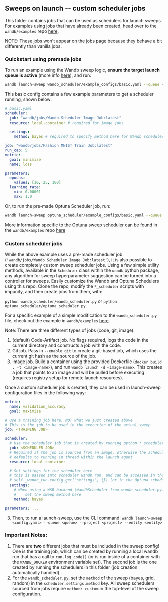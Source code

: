 ## Sweeps on launch -- custom scheduler jobs

This folder contains jobs that can be used as schedulers for launch sweeps. For examples using jobs that have already been created, head over to the `wandb/examples` repo [here](https://github.com/wandb/examples/tree/master/examples/launch/launch-sweeps).

NOTE: These jobs won't appear on the jobs page because they behave a bit differently than vanilla jobs.

### Quickstart using premade jobs

To run an example using the Wandb sweep logic, **ensure the target launch queue is active** (more info [here](https://docs.wandb.ai/guides/launch/quickstart)), and run:

```bash
wandb launch-sweep wandb_scheduler/example_configs/basic.yaml --queue <queue> --project <project> --entity <entity>
```

This basic config contains a few example parameters to get a scheduler running, shown below:

```yaml
# basic.yaml
scheduler:
  job: "wandb/jobs/Wandb Scheduler Image Job:latest"
  resource: local-container # required for image jobs

  settings:
    method: bayes # required to specify method here for Wandb scheduler

job: "wandb/jobs/Fashion MNIST Train Job:latest"
run_cap: 5
metric:
  goal: minimize
  name: loss

parameters:
  epochs:
    values: [10, 25, 100]
  learning_rate:
    min: 0.00001
    max: 1.0
```

Or, to run the pre-made Optuna Scheduler job, run:

```bash
wandb launch-sweep optuna_scheduler/example_configs/basic.yaml --queue <queue> --project <project> --entity <entity>
```

More information specific to the Optuna sweep scheduler can be found in the `wandb/examples` repo [here](https://github.com/wandb/examples/tree/master/examples/launch/launch-sweeps/optuna-scheduler)

### Custom scheduler jobs

While the above example uses a pre-made scheduler job (`'wandb/jobs/Wandb Scheduler Image Job:latest'`), it is also possible to create completely custom sweep scheduler jobs. Using a few simple utility methods, available in the `Scheduler` class within the `wandb` python package, any algorithm for sweep hyperparameter suggestion can be turned into a controller for sweeps. Easily customize the Wandb and Optuna Schedulers using this repo. Clone the repo, modify the `*_scheduler` scripts with impunity, and then create jobs from them, with:

`python wandb_scheduler/wandb_scheduler.py` or `python optuna_scheduler/optuna_scheduler.py`

For a specific example of a simple modification to the `wandb_scheduler.py` file, check out the example in `wandb/examples` [here](https://github.com/wandb/examples/tree/master/examples/launch/launch-sweeps/custom-scheduler).

Note: There are three different types of jobs (code, git, image):

1. (default) Code-Artifact job. No flags required, logs the code in the current directory and constructs a job with the code.
2. Git job. Pass in `--enable_git` to create a git-based job, which uses the current git hash as the source of the job.
3. Image job. Build a container using the provided Dockerfile (`docker build . -t <image-name>`), and run `wandb launch -d <image-name>`. This creates a job that points to an image and will be pulled before executing (requires registry setup for remote launch resources).

Once a custom scheduler job is created, they can be used in launch-sweep configuration files in the following way:

```yaml
metric:
  name: validation_accuracy
  goal: maximize

# Use a training job here, NOT what we just created above
# This is the job to be used in the execution of the actual sweep
job: <TRAINING JOB>

scheduler:
  # Use the scheduler job that is created by running python *_scheduler.py
  job: <SCHEDULER JOB>
  # Required if the job is sourced from an image, otherwise the scheduler
  # defaults to running in thread within the launch agent
  resource: local-container

  # Set settings for the scheduler here
  # this is passed into scheduler wandb run, and can be accessed in the scheduler with
  # self._wandb_run.config.get("settings", {}) (or in the Optuna scheduler self._optuna_config)
  settings:
    # When using a W&B backend (WandbScheduler from wandb_scheduler.py)
    #    set the sweep method here
    method: bayes

parameters: ...
```

3. Then, to run a launch-sweep, use the CLI command:
   `wandb launch-sweep <config.yaml> --queue <queue> --project <project> --entity <entity>`

### Important Notes:

1. There are **two** different jobs that must be included in the sweep config! One is the training job, which can be created by running a local wandb run that has a call to `run.log_code()` (or is run inside of a container with the `WANDB_DOCKER` environment variable set). The second job is the one created by running the schedulers in this folder (job creation automatically handled).
2. For the `wandb_scheduler.py`, set the `method` of the sweep (bayes, grid, random) in the `scheduler.settings.method` key. All sweep schedulers sourced from jobs require `method: custom` in the top-level of the sweep configuration.

